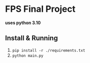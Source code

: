# FPS Final Project

**uses python 3.10**


## Install & Running

1. `pip install -r ./requirements.txt`
2. `python main.py`
